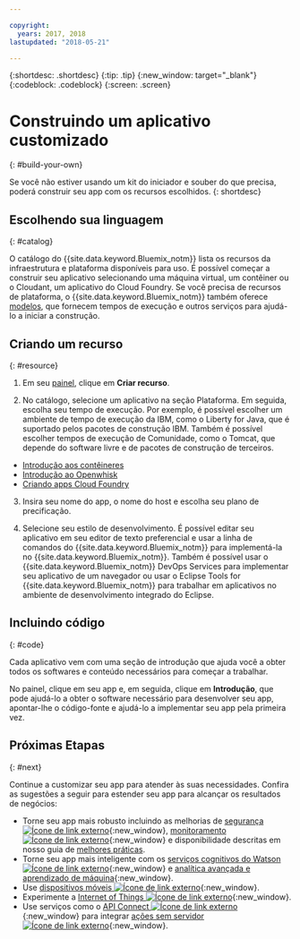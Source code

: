 ```yaml
---

copyright:
  years: 2017, 2018
lastupdated: "2018-05-21"

---
```


{:shortdesc: .shortdesc}
{:tip: .tip}
{:new_window: target="_blank"}
{:codeblock: .codeblock}
{:screen: .screen}

# Construindo um aplicativo customizado
{: #build-your-own}

Se você não estiver usando um kit do iniciador e souber do que precisa, poderá construir seu app com os recursos escolhidos.
{: shortdesc}

## Escolhendo sua linguagem
{: #catalog}

O catálogo do {{site.data.keyword.Bluemix_notm}} lista os recursos da infraestrutura e plataforma disponíveis para uso. É possível começar a construir seu aplicativo selecionando uma máquina virtual, um contêiner ou o Cloudant, um aplicativo do Cloud Foundry. Se você precisa de recursos de plataforma, o {{site.data.keyword.Bluemix_notm}} também oferece [modelos](https://console.bluemix.net/catalog/?taxonomyNavigation=apps&category=blueprints), que fornecem tempos de execução e outros serviços para ajudá-lo a iniciar a construção.

## Criando um recurso
{: #resource}

1. Em seu [painel](https://console.bluemix.net/), clique em **Criar recurso**.

2. No catálogo, selecione um aplicativo na seção Plataforma. Em seguida, escolha seu tempo de execução. Por exemplo, é possível escolher um ambiente de tempo de execução da IBM, como o Liberty for Java, que é suportado pelos pacotes de construção IBM. Também é possível escolher tempos de execução de Comunidade, como o Tomcat, que depende do software livre e de pacotes de construção de terceiros.

  * [Introdução aos contêineres](../containers/container_index.html)
  * [Introdução ao Openwhisk](../openwhisk/index.html)
  * [Criando apps Cloud Foundry](../cfapps/index.html#creating_cloud_foundry_apps)

3. Insira seu nome do app, o nome do host e escolha seu plano de precificação.

4. Selecione seu estilo de desenvolvimento. É possível editar seu aplicativo em seu editor de texto preferencial e usar a linha de comandos do {{site.data.keyword.Bluemix_notm}} para implementá-la no {{site.data.keyword.Bluemix_notm}}. Também é possível usar o {{site.data.keyword.Bluemix_notm}} DevOps Services para implementar seu aplicativo de um navegador ou usar o Eclipse Tools for {{site.data.keyword.Bluemix_notm}} para trabalhar em aplicativos no ambiente de desenvolvimento integrado do Eclipse.

## Incluindo código
{: #code}

Cada aplicativo vem com uma seção de introdução que ajuda você a obter todos os softwares e conteúdo necessários para começar a trabalhar.

No painel, clique em seu app e, em seguida, clique em **Introdução**, que pode ajudá-lo a obter o software necessário para desenvolver seu app, apontar-lhe o código-fonte e ajudá-lo a implementar seu app pela primeira vez.

## Próximas Etapas
{: #next}

Continue a customizar seu app para atender às suas necessidades. Confira as sugestões a seguir para estender seu app para alcançar os resultados de negócios:

* Torne seu app mais robusto incluindo as melhorias de [segurança ![Ícone de link externo](../icons/launch-glyph.svg "Ícone de link externo")](https://console.bluemix.net/catalog/?taxonomyNavigation=data&category=security){:new_window}, [monitoramento ![Ícone de link externo](../icons/launch-glyph.svg "Ícone de link externo")](https://console.bluemix.net/catalog/?category=devops){:new_window} e disponibilidade descritas em nosso guia de [melhores práticas](best-practice.html).
* Torne seu app mais inteligente com os [serviços cognitivos do Watson ![Ícone de link externo](../icons/launch-glyph.svg "Ícone de link externo")](https://console.bluemix.net/catalog/?taxonomyNavigation=data&category=watson){:new_window} e [analítica avançada e aprendizado de máquina](https://console.bluemix.net/catalog/?taxonomyNavigation=data&category=data){:new_window}.
* Use [dispositivos móveis ![Ícone de link externo](../icons/launch-glyph.svg "Ícone de link externo")](https://console.bluemix.net/catalog/?category=mobile){:new_window}.
* Experimente a [Internet of Things ![Ícone de link externo](../icons/launch-glyph.svg "Ícone de link externo")](https://console.bluemix.net/catalog/?category=iot){:new_window}.
* Use serviços como o [API Connect ![Ícone de link externo](../icons/launch-glyph.svg "Ícone de link externo")](https://console.bluemix.net/catalog/?category=integration){:new_window} para integrar [ações sem servidor ![Ícone de link externo](../icons/launch-glyph.svg "Ícone de link externo")](https://console.bluemix.net/catalog/?category=whisk){:new_window}.
